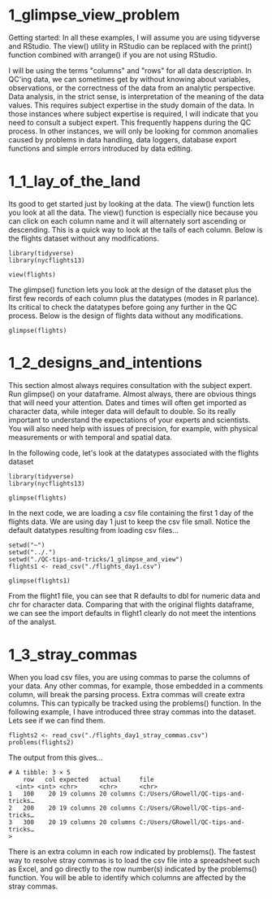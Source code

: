 # 1_glimpse_view_problem

Getting started: In all these examples, I will assume you are using tidyverse and RStudio. The view() utility in RStudio can be replaced with the print() function combined with arrange() if you are not using RStudio. 

I will be using the terms "columns" and "rows" for all data description. In QC'ing data, we can sometimes get by without knowing about variables, observations, or the correctness of the data from an analytic perspective. Data analysis, in the strict sense, is interpretation of the meaning of the data values. This requires subject expertise in the study domain of the data. In those instances where subject expertise is required, I will indicate that you need to consult a subject expert. This frequently happens during the QC process. In other instances, we will only be looking for common anomalies caused by problems in data handling, data loggers, database export functions and simple errors introduced by data editing.

# 1_1_lay_of_the_land

Its good to get started just by looking at the data. The view() function lets you look at all the data. The view() function is especially nice because you can click on each column name and it will alternately sort ascending or descending. This is a quick way to look at the tails of each column. Below is the flights dataset without any modifications.

    library(tidyverse) 
    library(nycflights13)
    
    view(flights)
    
The glimpse() function lets you look at the design of the dataset plus the first few records of each column plus the datatypes (modes in R parlance). Its critical to check the datatypes before going any further in the QC process. Below is the design of flights data without any modifications.   
    
    glimpse(flights)
    
# 1_2_designs_and_intentions

This section almost always requires consultation with the subject expert. Run glimpse() on your dataframe. Almost always, there are obvious things that will need your attention. Dates and times will often get imported as character data, while integer data will default to double. So its really important to understand the expectations of your experts and scientists. You will also need help with issues of precision, for example, with physical measurements or with temporal and spatial data. 

In the following code, let's look at the datatypes associated with the flights dataset

    library(tidyverse)
    library(nycflights13)
    
    glimpse(flights)

In the next code, we are loading a csv file containing the first 1 day of the flights data. We are using day 1 just to keep the csv file small. Notice the default datatypes resulting from loading csv files...
    
    setwd("~")
    setwd("../.")
    setwd("./QC-tips-and-tricks/1_glimpse_and_view")
    flights1 <- read_csv("./flights_day1.csv")
    
    glimpse(flights1)

From the flight1 file, you can see that R defaults to dbl for numeric data and chr for character data. Comparing that with the original flights dataframe, we can see the import defaults in flight1 clearly do not meet the intentions of the analyst. 

# 1_3_stray_commas

When you load csv files, you are using commas to parse the columns of your data. Any other commas, for example, those embedded in a comments column, will break the parsing process. Extra commas will create extra columns. This can typically be tracked using the problems() function. In the following example, I have introduced three stray commas into the dataset. Lets see if we can find them.


    flights2 <- read_csv("./flights_day1_stray_commas.csv")
    problems(flights2)

The output from this gives...

    # A tibble: 3 × 5
        row   col expected   actual     file                                
      <int> <int> <chr>      <chr>      <chr>                               
    1   100    20 19 columns 20 columns C:/Users/GRowell/QC-tips-and-tricks…
    2   200    20 19 columns 20 columns C:/Users/GRowell/QC-tips-and-tricks…
    3   300    20 19 columns 20 columns C:/Users/GRowell/QC-tips-and-tricks…
    > 
  
There is an extra column in each row indicated by problems(). The fastest way to resolve stray commas is to load the csv file into a spreadsheet such as Excel, and go directly to the row number(s) indicated by the problems() function. You will be able to identify which columns are affected by the stray commas.
